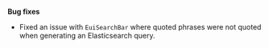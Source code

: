 **Bug fixes**

- Fixed an issue with `EuiSearchBar` where quoted phrases were not quoted when generating an Elasticsearch query.

